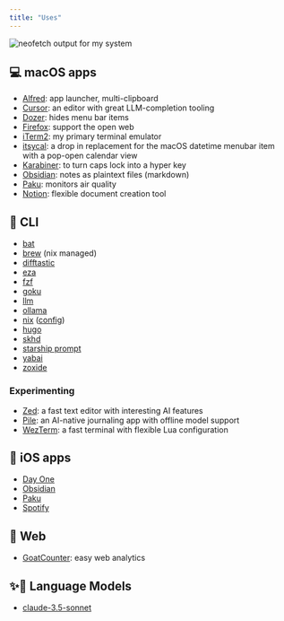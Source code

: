 ```yaml
---
title: "Uses"
---
```


![neofetch output for my system](/img/uses/neofetch.png)


## 💻 macOS apps

- [Alfred](https://www.alfredapp.com/): app launcher, multi-clipboard
- [Cursor](https://cursor.sh/): an editor with great LLM-completion tooling
- [Dozer](https://github.com/Mortennn/Dozer): hides menu bar items
- [Firefox](https://www.mozilla.org/en-US/firefox/new/): support the open web
- [iTerm2](https://iterm2.com/): my primary terminal emulator
- [itsycal](https://www.mowglii.com/itsycal/): a drop in replacement for the macOS datetime menubar item with a pop-open calendar view
- [Karabiner](https://karabiner-elements.pqrs.org/): to turn caps lock into a hyper key
- [Obsidian](https://obsidian.md/): notes as plaintext files (markdown)
- [Paku](https://paku.app/): monitors air quality
- [Notion](https://www.notion.so): flexible document creation tool

## 🧰 CLI

- [bat](https://github.com/sharkdp/bat)
- [brew](https://brew.sh/) (nix managed)
- [difftastic](https://github.com/Wilfred/difftastic)
- [eza](https://github.com/eza-community/eza)
- [fzf](https://github.com/junegunn/fzf)
- [goku](https://github.com/yqrashawn/GokuRakuJoudo)
- [llm](https://github.com/simonw/llm)
- [ollama](https://github.com/ollama/ollama)
- [nix](https://nixos.org/) ([config](https://github.com/danielcorin/nix-config/))
- [hugo](https://gohugo.io/)
- [skhd](https://github.com/koekeishiya/skhd)
- [starship prompt](https://starship.rs/)
- [yabai](https://github.com/koekeishiya/yabai)
- [zoxide](https://github.com/ajeetdsouza/zoxide)

### Experimenting

- [Zed](https://zed.dev/): a fast text editor with interesting AI features
- [Pile](https://udara.io/pile/): an AI-native journaling app with offline model support
- [WezTerm](https://wezfurlong.org/wezterm/index.html): a fast terminal with flexible Lua configuration

## 📱 iOS apps

- [Day One](https://dayoneapp.com/download/)
- [Obsidian](https://obsidian.md/mobile)
- [Paku](https://paku.app/)
- [Spotify](https://www.spotify.com/us/download/ios/)

## 🔗 Web

- [GoatCounter](https://goatcounter.com): easy web analytics

## ✨🤖 Language Models

- [claude-3.5-sonnet](https://www.anthropic.com/news/claude-3-5-sonnet)
